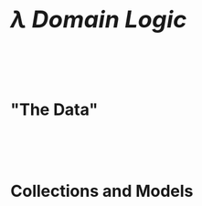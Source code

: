 <h1 style="font-size: 290%"><em>λ Domain Logic</em></h1>
<br><br><br>
<h1 class="fragment">"The Data"</h1>
<br><br><br>
<h1 class="fragment">Collections and Models</h1>
